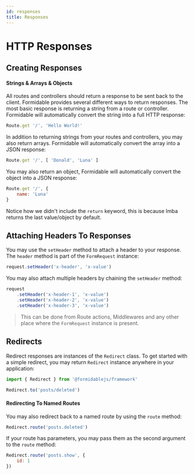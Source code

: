 ```yaml
---
id: responses
title: Responses
---
```


# HTTP Responses

## Creating Responses

#### Strings & Arrays & Objects

All routes and controllers should return a response to be sent back to the client. Formidable provides several different ways to return responses. The most basic response is returning a string from a route or controller. Formidable will automatically convert the string into a full HTTP response:

```js
Route.get '/', 'Hello World!'
```

In addition to returning strings from your routes and controllers, you may also return arrays. Formidable will automatically convert the array into a JSON response:

```js
Route.get '/', [ 'Donald', 'Luna' ]
```

You may also return an object, Formidable will automatically convert the object into a JSON response:

```js
Route.get '/', {
	name: 'Luna'
}
```

Notice how we didn't include the `return` keyword, this is because Imba returns the last value/object by default.

## Attaching Headers To Responses

You may use the `setHeader` method to attach a header to your response. The `header` method is part of the `FormRequest` instance:

```js
request.setHeader('x-header', 'x-value')
```

You may also attach multiple headers by chaining the `setHeader` method:

```js
request
	.setHeader('x-header-1', 'x-value')
	.setHeader('x-header-2', 'x-value')
	.setHeader('x-header-3', 'x-value')
```

> This can be done from Route actions, Middlewares and any other place where the `FormRequest` instance is present.

## Redirects

Redirect responses are instances of the `Redirect` class. To get started with a simple redirect, you may return `Redirect` instance anywhere in your application:

```js
import { Redirect } from '@formidablejs/framework'

Redirect.to('posts/deleted')
```

#### Redirecting To Named Routes

You may also redirect back to a named route by using the `route` method:

```js
Redirect.route('posts.deleted')
```

If your route has parameters, you may pass them as the second argument to the `route` method:

```js
Redirect.route('posts.show', {
	id: 1
})
```
